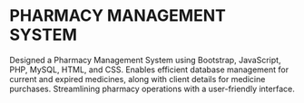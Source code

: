 # PHARMACY MANAGEMENT SYSTEM
Designed a Pharmacy Management System using Bootstrap, JavaScript, PHP, MySQL, HTML, and CSS. Enables efficient database management for current and expired medicines, along with client details for medicine purchases. Streamlining pharmacy operations with a user-friendly interface.
